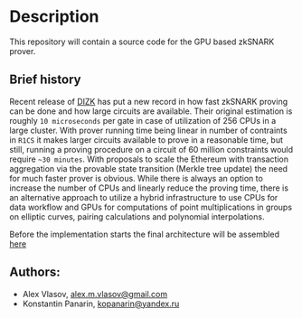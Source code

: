 # Description

This repository will contain a source code for the GPU based zkSNARK prover.

## Brief history

Recent release of [DIZK](https://github.com/scipr-lab/dizk) has put a new record in how fast zkSNARK proving can be done and how large circuits are available. Their original estimation is roughly `10 microseconds` per gate in case of utilization of 256 CPUs in a large cluster. With prover running time being linear in number of contraints in `R1CS` it makes larger circuits available to prove in a reasonable time, but still, running a proving procedure on a circuit of 60 million constraints would require `~30 minutes`. With proposals to scale the Ethereum with transaction aggregation via the provable state transition (Merkle tree update) the need for much faster prover is obvious. While there is always an option to increase the number of CPUs and linearly reduce the proving time, there is an alternative approach to utilize a hybrid infrastructure to use CPUs for data workflow and GPUs for computations of point multiplications in groups on elliptic curves, pairing calculations and polynomial interpolations.

Before the implementation starts the final architecture will be assembled [here](https://github.com/matterinc/snarkyGPU/Architecture)

## Authors:

- Alex Vlasov, [alex.m.vlasov@gmail.com](mailto:alex.m.vlasov@gmail.com)
- Konstantin Panarin, [kopanarin@yandex.ru](mailto:kopanarin@yandex.ru)